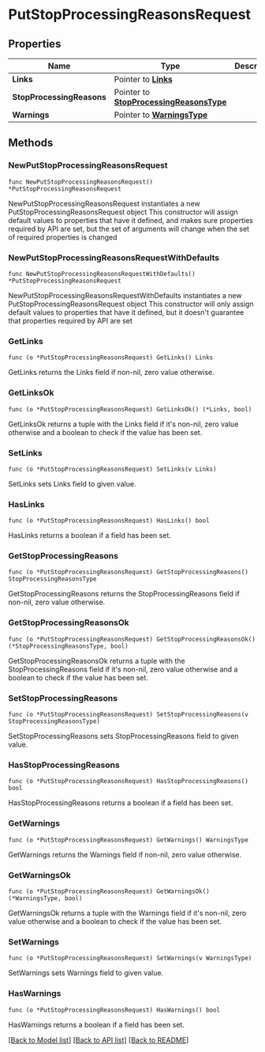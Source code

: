 # PutStopProcessingReasonsRequest

## Properties

Name | Type | Description | Notes
------------ | ------------- | ------------- | -------------
**Links** | Pointer to [**Links**](Links.md) |  | [optional] 
**StopProcessingReasons** | Pointer to [**StopProcessingReasonsType**](StopProcessingReasonsType.md) |  | [optional] 
**Warnings** | Pointer to [**WarningsType**](WarningsType.md) |  | [optional] 

## Methods

### NewPutStopProcessingReasonsRequest

`func NewPutStopProcessingReasonsRequest() *PutStopProcessingReasonsRequest`

NewPutStopProcessingReasonsRequest instantiates a new PutStopProcessingReasonsRequest object
This constructor will assign default values to properties that have it defined,
and makes sure properties required by API are set, but the set of arguments
will change when the set of required properties is changed

### NewPutStopProcessingReasonsRequestWithDefaults

`func NewPutStopProcessingReasonsRequestWithDefaults() *PutStopProcessingReasonsRequest`

NewPutStopProcessingReasonsRequestWithDefaults instantiates a new PutStopProcessingReasonsRequest object
This constructor will only assign default values to properties that have it defined,
but it doesn't guarantee that properties required by API are set

### GetLinks

`func (o *PutStopProcessingReasonsRequest) GetLinks() Links`

GetLinks returns the Links field if non-nil, zero value otherwise.

### GetLinksOk

`func (o *PutStopProcessingReasonsRequest) GetLinksOk() (*Links, bool)`

GetLinksOk returns a tuple with the Links field if it's non-nil, zero value otherwise
and a boolean to check if the value has been set.

### SetLinks

`func (o *PutStopProcessingReasonsRequest) SetLinks(v Links)`

SetLinks sets Links field to given value.

### HasLinks

`func (o *PutStopProcessingReasonsRequest) HasLinks() bool`

HasLinks returns a boolean if a field has been set.

### GetStopProcessingReasons

`func (o *PutStopProcessingReasonsRequest) GetStopProcessingReasons() StopProcessingReasonsType`

GetStopProcessingReasons returns the StopProcessingReasons field if non-nil, zero value otherwise.

### GetStopProcessingReasonsOk

`func (o *PutStopProcessingReasonsRequest) GetStopProcessingReasonsOk() (*StopProcessingReasonsType, bool)`

GetStopProcessingReasonsOk returns a tuple with the StopProcessingReasons field if it's non-nil, zero value otherwise
and a boolean to check if the value has been set.

### SetStopProcessingReasons

`func (o *PutStopProcessingReasonsRequest) SetStopProcessingReasons(v StopProcessingReasonsType)`

SetStopProcessingReasons sets StopProcessingReasons field to given value.

### HasStopProcessingReasons

`func (o *PutStopProcessingReasonsRequest) HasStopProcessingReasons() bool`

HasStopProcessingReasons returns a boolean if a field has been set.

### GetWarnings

`func (o *PutStopProcessingReasonsRequest) GetWarnings() WarningsType`

GetWarnings returns the Warnings field if non-nil, zero value otherwise.

### GetWarningsOk

`func (o *PutStopProcessingReasonsRequest) GetWarningsOk() (*WarningsType, bool)`

GetWarningsOk returns a tuple with the Warnings field if it's non-nil, zero value otherwise
and a boolean to check if the value has been set.

### SetWarnings

`func (o *PutStopProcessingReasonsRequest) SetWarnings(v WarningsType)`

SetWarnings sets Warnings field to given value.

### HasWarnings

`func (o *PutStopProcessingReasonsRequest) HasWarnings() bool`

HasWarnings returns a boolean if a field has been set.


[[Back to Model list]](../README.md#documentation-for-models) [[Back to API list]](../README.md#documentation-for-api-endpoints) [[Back to README]](../README.md)


